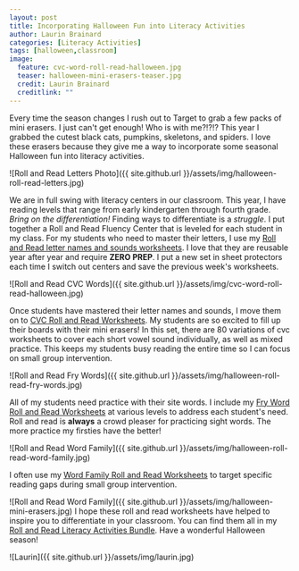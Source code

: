 ```yaml
---
layout: post
title: Incorporating Halloween Fun into Literacy Activities
author: Laurin Brainard
categories: [Literacy Activities]
tags: [halloween,classroom]
image:
  feature: cvc-word-roll-read-halloween.jpg
  teaser: halloween-mini-erasers-teaser.jpg
  credit: Laurin Brainard
  creditlink: ""
---
```

Every time the season changes I rush out to Target to grab a few packs of mini erasers. I just can't get enough! Who is with me?!?!? This year I grabbed the cutest black cats, pumpkins, skeletons, and spiders. I love these erasers because they give me a way to incorporate some seasonal Halloween fun into literacy activities.

![Roll and Read Letters Photo]({{ site.github.url }}/assets/img/halloween-roll-read-letters.jpg)

We are in full swing with literacy centers in our classroom. This year, I have reading levels that range from early kindergarten through fourth grade. *Bring on the differentiation!* Finding ways to differentiate is a *struggle*. I put together a Roll and Read Fluency Center that is leveled for each student in my class. For my students who need to master their letters, I use my [Roll and Read letter names and sounds worksheets](http://bit.ly/2hRssXw). I love that they are reusable year after year and require **ZERO PREP**. I put a new set in sheet protectors each time I switch out centers and save the previous week's worksheets. 

![Roll and Read CVC Words]({{ site.github.url }}/assets/img/cvc-word-roll-read-halloween.jpg)

Once students have mastered their letter names and sounds, I move them on to [CVC Roll and Read Worksheets](http://bit.ly/2y2ZIkm). My students are so excited to fill up their boards with their mini erasers! In this set, there are 80 variations of cvc worksheets to cover each short vowel sound individually, as well as mixed practice. This keeps my students busy reading the entire time so I can focus on small group intervention. 

![Roll and Read Fry Words]({{ site.github.url }}/assets/img/halloween-roll-read-fry-words.jpg)

All of my students need practice with their site words. I include my [Fry Word Roll and Read Worksheets](http://bit.ly/2xlsAAx) at various levels to address each student's need. Roll and read is **always** a crowd pleaser for practicing sight words. The more practice my firsties have the better!

![Roll and Read Word Family]({{ site.github.url }}/assets/img/halloween-roll-read-word-family.jpg)

I often use my [Word Family Roll and Read Worksheets](http://bit.ly/2ysz2Ll) to target specific reading gaps during small group intervention. 

![Roll and Read Word Family]({{ site.github.url }}/assets/img/halloween-mini-erasers.jpg)
I hope these roll and read worksheets have helped to inspire you to differentiate in your classroom. You can find them all in my [Roll and Read Literacy Activities Bundle](http://bit.ly/2y4euHE). Have a wonderful Halloween season! 

![Laurin]({{ site.github.url }}/assets/img/laurin.jpg)